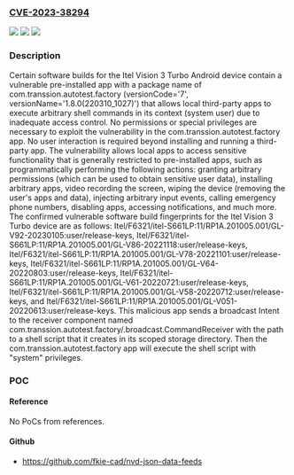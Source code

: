 ### [CVE-2023-38294](https://cve.mitre.org/cgi-bin/cvename.cgi?name=CVE-2023-38294)
![](https://img.shields.io/static/v1?label=Product&message=n%2Fa&color=blue)
![](https://img.shields.io/static/v1?label=Version&message=n%2Fa%20&color=brightgreen)
![](https://img.shields.io/static/v1?label=Vulnerability&message=n%2Fa&color=brightgreen)

### Description

Certain software builds for the Itel Vision 3 Turbo Android device contain a vulnerable pre-installed app with a package name of com.transsion.autotest.factory (versionCode='7', versionName='1.8.0(220310_1027)') that allows local third-party apps to execute arbitrary shell commands in its context (system user) due to inadequate access control. No permissions or special privileges are necessary to exploit the vulnerability in the com.transsion.autotest.factory app. No user interaction is required beyond installing and running a third-party app. The vulnerability allows local apps to access sensitive functionality that is generally restricted to pre-installed apps, such as programmatically performing the following actions: granting arbitrary permissions (which can be used to obtain sensitive user data), installing arbitrary apps, video recording the screen, wiping the device (removing the user's apps and data), injecting arbitrary input events, calling emergency phone numbers, disabling apps, accessing notifications, and much more. The confirmed vulnerable software build fingerprints for the Itel Vision 3 Turbo device are as follows: Itel/F6321/itel-S661LP:11/RP1A.201005.001/GL-V92-20230105:user/release-keys, Itel/F6321/itel-S661LP:11/RP1A.201005.001/GL-V86-20221118:user/release-keys, Itel/F6321/itel-S661LP:11/RP1A.201005.001/GL-V78-20221101:user/release-keys, Itel/F6321/itel-S661LP:11/RP1A.201005.001/GL-V64-20220803:user/release-keys, Itel/F6321/itel-S661LP:11/RP1A.201005.001/GL-V61-20220721:user/release-keys, Itel/F6321/itel-S661LP:11/RP1A.201005.001/GL-V58-20220712:user/release-keys, and Itel/F6321/itel-S661LP:11/RP1A.201005.001/GL-V051-20220613:user/release-keys. This malicious app sends a broadcast Intent to the receiver component named com.transsion.autotest.factory/.broadcast.CommandReceiver with the path to a shell script that it creates in its scoped storage directory. Then the com.transsion.autotest.factory app will execute the shell script with "system" privileges.

### POC

#### Reference
No PoCs from references.

#### Github
- https://github.com/fkie-cad/nvd-json-data-feeds

